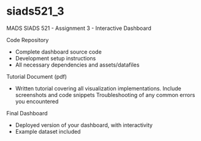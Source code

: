 # siads521_3

MADS SIADS 521 - Assignment 3 - Interactive Dashboard

Code Repository
- Complete dashboard source code 
- Development setup instructions 
- All necessary dependencies and assets/datafiles

Tutorial Document (pdf) 
- Written tutorial covering all visualization implementations. Include screenshots and code snippets Troubleshooting of any common errors you encountered 

Final Dashboard 
- Deployed version of your dashboard, with interactivity 
- Example dataset included

